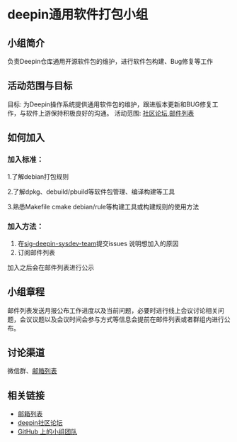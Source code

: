 <!--

请按照实际情况编辑此文件，以使内容适应您所要创建的 SIG 的实际情况，并在发起申请时删除此段注释。

请注意：

以下五段二级标题均为必须存在的段落。小组也可根据自身需求增加其它的段落和详细的描述，但不应删除此处的四个段落。

-->
# deepin通用软件打包小组

## 小组简介

负责Deepin仓库通用开源软件包的维护，进行软件包构建、Bug修复等工作

## 活动范围与目标

目标: 为Deepin操作系统提供通用软件包的维护，跟进版本更新和BUG修复工作，与软件上游保持积极良好的沟通。
活动范围: [社区论坛](https://bbs.deepin.org/),[邮件列表](https://www.freelists.org/list/sig-deepin-sysdev-team)

## 如何加入

### 加入标准： 

1.了解debian打包规则

2.了解dpkg、debuild/pbuild等软件包管理、编译构建等工具

3.熟悉Makefile cmake debian/rule等构建工具或构建规则的使用方法

### 加入方法：

1. 在[sig-deepin-sysdev-team](https://github.com/deepin-community/sig-deepin-sysdev-team/issues)提交issues 说明想加入的原因
2. 订阅邮件列表

加入之后会在邮件列表进行公示

## 小组章程

邮件列表发送月报公布工作进度以及当前问题，必要时进行线上会议讨论相关问题，会议议题以及会议时间会参与方式等信息会提前在邮件列表或者群组内进行公布。

## 讨论渠道

微信群、[邮箱列表](https://www.freelists.org/list/sig-deepin-sysdev-team)

## 相关链接

- [邮箱列表](https://www.freelists.org/list/sig-deepin-sysdev-team)
- [deepin社区论坛](https://bbs.deepin.org/)
- [GitHub 上的小组团队](https://github.com/deepin-community/sig-deepin-sysdev-team)

